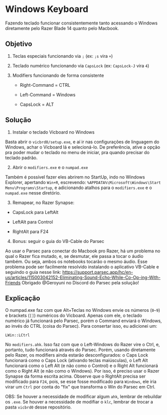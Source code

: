 Windows Keyboard
================

Fazendo teclado funcionar consistentemente tanto acessando o Windows diretamente
pelo Razer Blade 14 quanto pelo Macbook.

Objetivo
--------

1. Teclas especiais funcionando via `;` (ex: `;s` vira `+`)

2. Teclado numérico funcionando via `CapsLock` (ex: `CapsLock-J` vira `4`)

3. Modifiers funcionando de forma consistente

    - Right-Command = CTRL

    - Left-Command = Windows

    - CapsLock = ALT

Solução
-------

1. Instalar o teclado Vicboard no Windows

Basta abrir o `vicbrd0/setup.exe`, e aí ir nas configurações de linguagem do
Windows, achar o Vicboard lá e selecioná-lo. De preferência, ative a opção pra
poder mudar o teclado no menu de iniciar, pra quando precisar do teclado padrão.

2. Abrir o `modifiers.exe` e o `numpad.exe`

Também é possível fazer eles abrirem no StartUp, indo no Windows Explorer,
apertando `Win+R`, escrevendo: `%APPDATA%\Microsoft\Windows\Start Menu\Programs\Startup`,
e adicionando atalhos para o `modifiers.exe` e o `numpad.exe` nesse diretório.

3. Remapear, no Razer Synapse:

- CapsLock para LeftAlt

- LeftAlt para Control

- RightAlt para F24

4. Bonus: seguir o guia do VB-Cable do Parsec

Ao usar o Parsec para conectar do Macbook pro Razer, há um problema no qual o
Razer fica mutado, e, se desmutar, ele passa a tocar o áudio também. Ou seja,
ambos os notebooks tocarão o mesmo áudio. Esse problema pode ser facilmente
resolvido instalando o aplicativo VB-Cable e seguindo o guia nesse link:
https://support.parsec.app/hc/en-us/articles/115003042152-Eliminating-Sound-Echo-While-Co-Op-ing-With-Friends
Obrigado @Geroyuni no Discord do Parsec pela solução!


Explicação
----------

O numpad.exe faz com que Alt+Teclas no Windows envie os números (`0~9`) e
brackets (`[]`) numéricos do Vicboard. Apenas com ele, o teclado numérico já
funcionará pelo Parsec, porém o Command enviará o Windows, ao invés do CTRL
(coisa do Parsec). Para consertar isso, eu adicionei um:

```
LWin::LCtrl
```

No `modifiers.ahk`. Isso faz com que o Left-Windows do Razer vire o Ctrl, e,
portanto, tudo funcionará através do Parsec. Porém, usando diretamente pelo
Razer, os modifiers ainda estarão desconfigurados: o Caps Lock funcionará como o
Caps Lock (ativando teclas maiúsculas), o Left Alt funcionará como o Left Alt (e
não como o Control) e o Right Alt funcionará como o Right Alt (e não como o
Windows). Por isso, é preciso usar o Razer Synapse da forma escrita acima.
Observe que o RightAlt precisa ser modificado para `F24`, pois, se esse fosse
modificado para `Windows`, ele iria virar um `Ctrl` por conta do "fix" que
transforma o Win do Parsec em Ctrl.

OBS: Se houver a necessidade de modificar algum `ahk`, lembrar de rebuildar os
`.exe`. Se houver a necessidade de modifiar o `klc`, lembrar de trocar a pasta
`vicbrd0` desse repositório.
